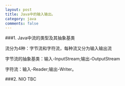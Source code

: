 ```yaml
---
layout: post
title: Java中的输入输出。
category: java
comments: false
---
```

###1. Java中流的类型及其抽象基类

 流分为4种：字节流和字符流，每种流又分为输入输出流

 字节流的抽象基类：输入-InputStream;输出-OutputStream   

 字符流：输入-Reader;输出-Writer。

###2. NIO
TBC
